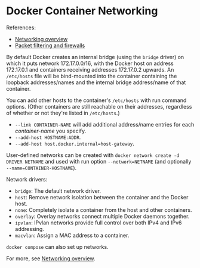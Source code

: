 Docker Container Networking
===========================

References:
- [Networking overview][net]
- [Packet filtering and firewalls][pf]


By default Docker creates an internal bridge (using the `bridge` driver) on
which it puts network 172.17.0.0/16, with the Docker host on address
172.17.0.1 and containers receiving addresses 172.17.0.2 upwards. An
`/etc/hosts` file will be bind-mounted into the container containing the
loopback addresses/names and the internal bridge address/name of that
container.

You can add other hosts to the container's `/etc/hosts` with run command
options. (Other containers are still reachable on their addresses,
regardless of whether or not they're listed in `/etc/hosts`.)
- `--link CONTAINER-NAME` will add additional address/name entries for each
  _container-name_ you specify.
- `--add-host HOSTNAME:ADDR`.
- `--add-host host.docker.internal=host-gateway`.

User-defined networks can be created with `docker network create -d DRIVER
NETNAME` and used with run option `--network=NETNAME` (and optionally
`--name=CONTAINER-HOSTNAME`).

Network drivers:
- `bridge`: The default network driver.
- `host`: Remove network isolation between the container and the Docker host.
- `none`: Completely isolate a container from the host and other containers.
- `overlay`: Overlay networks connect multiple Docker daemons together.
- `ipvlan`: IPvlan networks provide full control over both IPv4 and IPv6 addressing.
- `macvlan`: Assign a MAC address to a container.

`docker compose` can also set up networks.

For more, see [Networking overview][net].



<!-------------------------------------------------------------------->
[net]: https://docs.docker.com/network/
[pf]: https://docs.docker.com/engine/network/packet-filtering-firewalls/

